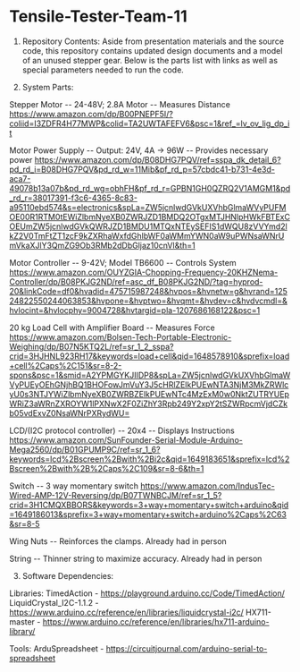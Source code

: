 # Tensile-Tester-Team-11

1. Repository Contents: Aside from presentation materials and the source code, this repository contains updated design documents and a model of an unused stepper gear. Below is the parts list with links as well as special parameters needed to run the code.

2. System Parts: 

Stepper Motor -- 24-48V; 2.8A Motor -- Measures Distance 
https://www.amazon.com/dp/B00PNEPF5I/?coliid=I3ZDFR4H77MWP&colid=TA2UWTAFEFV6&psc=1&ref_=lv_ov_lig_dp_it

Motor Power Supply -- Output: 24V, 4A -> 96W -- Provides necessary power
https://www.amazon.com/dp/B08DHG7PQV/ref=sspa_dk_detail_6?pd_rd_i=B08DHG7PQV&pd_rd_w=11Mib&pf_rd_p=57cbdc41-b731-4e3d-aca7-49078b13a07b&pd_rd_wg=obhFH&pf_rd_r=GPBN1GH0QZRQ2V1AMGM1&pd_rd_r=38017391-f3c6-4365-8c83-a95110ebd574&s=electronics&spLa=ZW5jcnlwdGVkUXVhbGlmaWVyPUFMOE00R1RTM0tEWiZlbmNyeXB0ZWRJZD1BMDQ2OTgxMTJHNlpHWkFBTExCOEUmZW5jcnlwdGVkQWRJZD1BMDU1MTQxNTEySEFIS1dWQU8zVVYmd2lkZ2V0TmFtZT1zcF9kZXRhaWxfdGhlbWF0aWMmYWN0aW9uPWNsaWNrUmVkaXJlY3QmZG9Ob3RMb2dDbGljaz10cnVl&th=1

Motor Controller -- 9-42V; Model TB6600 -- Controls System
https://www.amazon.com/OUYZGIA-Chopping-Frequency-20KHZNema-Controller/dp/B08PKJG2ND/ref=asc_df_B08PKJG2ND/?tag=hyprod-20&linkCode=df0&hvadid=475715987248&hvpos=&hvnetw=g&hvrand=12524822550244063853&hvpone=&hvptwo=&hvqmt=&hvdev=c&hvdvcmdl=&hvlocint=&hvlocphy=9004728&hvtargid=pla-1207686168122&psc=1

20 kg Load Cell with Amplifier Board -- Measures Force
https://www.amazon.com/Bolsen-Tech-Portable-Electronic-Weighing/dp/B07N5KTQ2L/ref=sr_1_2_sspa?crid=3HJHNL923RH17&keywords=load+cell&qid=1648578910&sprefix=load+cell%2Caps%2C151&sr=8-2-spons&psc=1&smid=A2YPMGYKJIIDP8&spLa=ZW5jcnlwdGVkUXVhbGlmaWVyPUEyOEhGNjhBQ1BHOFowJmVuY3J5cHRlZElkPUEwNTA3NjM3MkZRWlcyU0s3NTJYWiZlbmNyeXB0ZWRBZElkPUEwNTc4MzExM0w0NktZUTRYUEpWRiZ3aWRnZXROYW1lPXNwX2F0ZiZhY3Rpb249Y2xpY2tSZWRpcmVjdCZkb05vdExvZ0NsaWNrPXRydWU=

LCD/(I2C protocol controller) -- 20x4 -- Displays Instructions
https://www.amazon.com/SunFounder-Serial-Module-Arduino-Mega2560/dp/B01GPUMP9C/ref=sr_1_6?keywords=lcd%2Bscreen%2Bwith%2Bi2c&qid=1649183651&sprefix=lcd%2Bscreen%2Bwith%2B%2Caps%2C109&sr=8-6&th=1

Switch -- 3 way momentary switch 
https://www.amazon.com/IndusTec-Wired-AMP-12V-Reversing/dp/B07TWNBCJM/ref=sr_1_5?crid=3H1CMQXBBORS&keywords=3+way+momentary+switch+arduino&qid=1649186013&sprefix=3+way+momentary+switch+arduino%2Caps%2C63&sr=8-5

Wing Nuts -- Reinforces the clamps.
Already had in person

String -- Thinner string to maximize accuracy.
Already had in person

3. Software Dependencies:

Libraries:
TimedAction - https://playground.arduino.cc/Code/TimedAction/
LiquidCrystal_I2C-1.1.2 - https://www.arduino.cc/reference/en/libraries/liquidcrystal-i2c/
HX711-master - https://www.arduino.cc/reference/en/libraries/hx711-arduino-library/

Tools:
ArduSpreadsheet - https://circuitjournal.com/arduino-serial-to-spreadsheet
